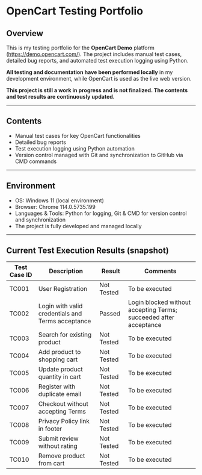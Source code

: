 # OpenCart Testing Portfolio

## Overview

This is my testing portfolio for the **OpenCart Demo** platform (https://demo.opencart.com/). The project includes manual test cases, detailed bug reports, and automated test execution logging using Python.

**All testing and documentation have been performed locally** in my development environment, while OpenCart is used as the live web version.

**This project is still a work in progress and is not finalized. The contents and test results are continuously updated.**

---

## Contents

- Manual test cases for key OpenCart functionalities
- Detailed bug reports
- Test execution logging using Python automation
- Version control managed with Git and synchronization to GitHub via CMD commands

---

## Environment

- OS: Windows 11 (local environment)
- Browser: Chrome 114.0.5735.199
- Languages & Tools: Python for logging, Git & CMD for version control and synchronization
- The project is fully developed and managed locally

---

## Current Test Execution Results (snapshot)

| Test Case ID | Description                                       | Result     | Comments                                                          |
| ------------ | ------------------------------------------------- | ---------- | ----------------------------------------------------------------- |
| TC001        | User Registration                                 | Not Tested | To be executed                                                    |
| TC002        | Login with valid credentials and Terms acceptance | Passed     | Login blocked without accepting Terms; succeeded after acceptance |
| TC003        | Search for existing product                       | Not Tested | To be executed                                                    |
| TC004        | Add product to shopping cart                      | Not Tested | To be executed                                                    |
| TC005        | Update product quantity in cart                   | Not Tested | To be executed                                                    |
| TC006        | Register with duplicate email                     | Not Tested | To be executed                                                    |
| TC007        | Checkout without accepting Terms                  | Not Tested | To be executed                                                    |
| TC008        | Privacy Policy link in footer                     | Not Tested | To be executed                                                    |
| TC009        | Submit review without rating                      | Not Tested | To be executed                                                    |
| TC010        | Remove product from cart                          | Not Tested | To be executed                                                    |
